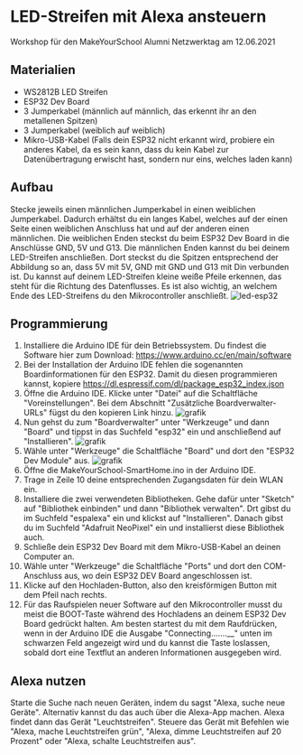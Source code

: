# LED-Streifen mit Alexa ansteuern 
Workshop für den MakeYourSchool Alumni Netzwerktag am 12.06.2021

## Materialien
 - WS2812B LED Streifen
 - ESP32 Dev Board
 - 3 Jumperkabel (männlich auf männlich, das erkennt ihr an den metallenen Spitzen) 
 - 3 Jumperkabel (weiblich auf weiblich)
 - Mikro-USB-Kabel (Falls dein ESP32 nicht erkannt wird, probiere ein anderes Kabel, da es sein kann, dass du kein Kabel zur Datenübertragung erwischt hast, sondern nur eins, welches laden kann)
 
## Aufbau
Stecke jeweils einen männlichen Jumperkabel in einen weiblichen Jumperkabel. Dadurch erhältst du ein langes Kabel, welches auf der einen Seite einen weiblichen Anschluss hat und auf der anderen einen männlichen. Die weiblichen Enden steckst du beim ESP32 Dev Board in die Anschlüsse GND, 5V und G13. Die männlichen Enden kannst du bei deinem LED-Streifen anschließen. Dort steckst du die Spitzen entsprechend der Abbildung so an, dass 5V mit 5V, GND mit GND und G13 mit Din verbunden ist. Du kannst auf deinem LED-Streifen kleine weiße Pfeile erkennen, das steht für die Richtung des Datenflusses. Es ist also wichtig, an welchem Ende des LED-Streifens du den Mikrocontroller anschließt.
![led-esp32](https://user-images.githubusercontent.com/8758907/121436202-6efcf300-c980-11eb-92a6-3f77b4eb689f.png)

## Programmierung
1. Installiere die Arduino IDE für dein Betriebssystem. Du findest die Software hier zum Download: https://www.arduino.cc/en/main/software
2. Bei der Installation der Arduino IDE fehlen die sogenannten Boardinformationen für den ESP32. Damit du diesen programmieren kannst, kopiere https://dl.espressif.com/dl/package_esp32_index.json 
3. Öffne die Arduino IDE. Klicke unter "Datei" auf die Schaltfläche "Voreinstellungen". Bei dem Abschnitt "Zusätzliche Boardverwalter-URLs" fügst du den kopieren Link hinzu. 
![grafik](https://user-images.githubusercontent.com/8758907/121437678-fea3a100-c982-11eb-8d2b-4866af5fd97c.png)
4. Nun gehst du zum "Boardverwalter" unter "Werkzeuge" und dann "Board" und tippst in das Suchfeld "esp32" ein und anschließend auf "Installieren". 
![grafik](https://user-images.githubusercontent.com/8758907/121437614-ea5fa400-c982-11eb-89ee-417fe2a434c8.png)
5. Wähle unter "Werkzeuge" die Schaltfläche "Board" und dort den "ESP32 Dev Module" aus.
![grafik](https://user-images.githubusercontent.com/8758907/121437842-34488a00-c983-11eb-88c9-7b3c792171d1.png)
6. Öffne die MakeYourSchool-SmartHome.ino in der Arduino IDE.
7. Trage in Zeile 10 deine entsprechenden Zugangsdaten für dein WLAN ein.
8. Installiere die zwei verwendeten Bibliotheken. Gehe dafür unter "Sketch" auf "Bibliothek einbinden" und dann "Bibliothek verwalten". Drt gibst du im Suchfeld "espalexa" ein und klickst auf "Installieren". Danach gibst du im Suchfeld "Adafruit NeoPixel" ein und installierst diese Bibliothek auch.
9. Schließe dein ESP32 Dev Board mit dem Mikro-USB-Kabel an deinen Computer an.
10. Wähle unter "Werkzeuge" die Schaltfläche "Ports" und dort den COM-Anschluss aus, wo dein ESP32 DEV Board angeschlossen ist.
11. Klicke auf den Hochladen-Button, also den kreisförmigen Button mit dem Pfeil nach rechts.
12. Für das Raufspielen neuer Software auf den Mikrocontroller musst du meist die BOOT-Taste während des Hochladens an deinem ESP32 Dev Board gedrückt halten. Am besten startest du mit dem Raufdrücken, wenn in der Arduino IDE die Ausgabe "Connecting.......__" unten im schwarzen Feld angezeigt wird und du kannst die Taste loslassen, sobald dort eine Textflut an anderen Informationen ausgegeben wird.

## Alexa nutzen
Starte die Suche nach neuen Geräten, indem du sagst "Alexa, suche neue Geräte". Alternativ kannst du das auch über die Alexa-App machen. Alexa findet dann das Gerät "Leuchtstreifen". Steuere das Gerät mit Befehlen wie "Alexa, mache Leuchtstreifen grün", "Alexa, dimme Leuchtstreifen auf 20 Prozent" oder "Alexa, schalte Leuchtstreifen aus".
